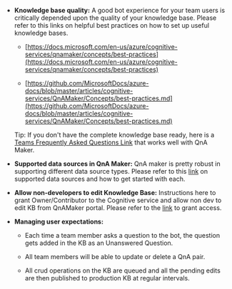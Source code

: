 
- **Knowledge base quality:** A good bot experience for your team users is critically depended upon the quality of your knowledge base. Please refer to this links on helpful best practices on how to set up useful knowledge bases.

	- [https://docs.microsoft.com/en-us/azure/cognitive-services/qnamaker/concepts/best-practices](https://docs.microsoft.com/en-us/azure/cognitive-services/qnamaker/concepts/best-practices)

	- [https://github.com/MicrosoftDocs/azure-docs/blob/master/articles/cognitive-services/QnAMaker/Concepts/best-practices.md](https://github.com/MicrosoftDocs/azure-docs/blob/master/articles/cognitive-services/QnAMaker/Concepts/best-practices.md)

	Tip: If you don't have the complete knowledge base ready, here is a [Teams Frequently Asked Questions Link](https://support.office.com/en-us/article/faq-f4644010-d5fa-4055-b42a-6a5317316e18) that works well with QnA Maker.

- **Supported data sources in QnA Maker:** QnA maker is pretty robust in supporting different data source types. Please refer to this [link](https://docs.microsoft.com/en-us/azure/cognitive-services/QnAMaker/concepts/data-sources-supported) on supported data sources and how to get started with each.

- **Allow non-developers to edit Knowledge Base:** Instructions here to grant Owner/Contributor to the Cognitive service and allow non dev to edit KB from QnAMaker portal. Please refer to the [link](https://docs.microsoft.com/en-us/azure/cognitive-services/QnAMaker/how-to/collaborate-knowledge-base) to grant access.

- **Managing user expectations:**

	- Each time a team member asks a question to the bot, the question gets added in the KB as an Unanswered Question.
	
	- All team members will be able to update or delete a QnA pair.

	- All crud operations on the KB are queued and all the pending edits are then published to production KB at regular intervals.

